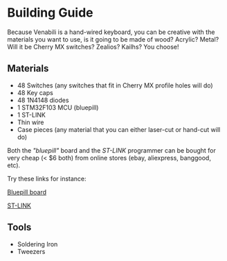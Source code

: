 # Building Guide

Because Venabili is a hand-wired keyboard, you can be creative with the
materials you want to use, is it going to be made of wood? Acrylic? Metal? Will
it be Cherry MX switches? Zealios? Kailhs? You choose!

## Materials

- 48 Switches (any switches that fit in Cherry MX profile holes will do)
- 48 Key caps
- 48 1N4148 diodes
- 1 STM32F103 MCU (bluepill)
- 1 ST-LINK
- Thin wire
- Case pieces (any material that you can either laser-cut or hand-cut will do)

Both the *"bluepill"* board and the *ST-LINK* programmer can be bought for very
cheap (< $6 both) from online stores (ebay, aliexpress, banggood, etc).

Try these links for instance:

[Bluepill board](https://www.ebay.com/itm/STM32F103C8T6-ARM-STM32-Minimum-System-Development-Board-Module-For-Arduino/262648415393?epid=2207805305&hash=item3d2710c4a1:g:Eu0AAOSwrptbI2vX)

[ST-LINK](https://www.ebay.com/itm/ST-Link-V2-Mini-Stlink-Emulator-Downloader-Programming-STM8-STM32-w-Metal-Shell/272593462653?hash=item3f77d6257d:g:f-QAAOSwqfNXoZqp)


## Tools

- Soldering Iron
- Tweezers
